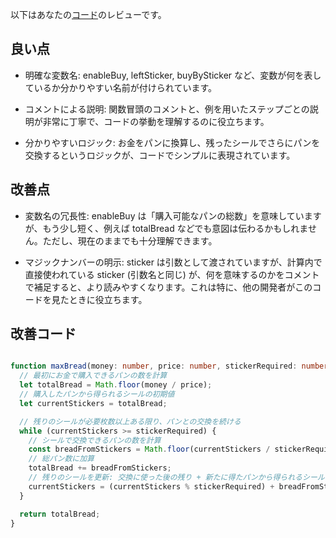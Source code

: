 以下はあなたの[コード](/journal/2025/07/practice_codes/maxBread.ts)のレビューです。

## 良い点

- 明確な変数名: enableBuy, leftSticker, buyBySticker など、変数が何を表しているか分かりやすい名前が付けられています。

- コメントによる説明: 関数冒頭のコメントと、例を用いたステップごとの説明が非常に丁寧で、コードの挙動を理解するのに役立ちます。

- 分かりやすいロジック: お金をパンに換算し、残ったシールでさらにパンを交換するというロジックが、コードでシンプルに表現されています。

## 改善点

- 変数名の冗長性: enableBuy は「購入可能なパンの総数」を意味していますが、もう少し短く、例えば totalBread などでも意図は伝わるかもしれません。ただし、現在のままでも十分理解できます。

- マジックナンバーの明示: sticker は引数として渡されていますが、計算内で直接使われている sticker (引数名と同じ) が、何を意味するのかをコメントで補足すると、より読みやすくなります。これは特に、他の開発者がこのコードを見たときに役立ちます。

## 改善コード

```typeScript

function maxBread(money: number, price: number, stickerRequired: number): number {
  // 最初にお金で購入できるパンの数を計算
  let totalBread = Math.floor(money / price);
  // 購入したパンから得られるシールの初期値
  let currentStickers = totalBread;

  // 残りのシールが必要枚数以上ある限り、パンとの交換を続ける
  while (currentStickers >= stickerRequired) {
    // シールで交換できるパンの数を計算
    const breadFromStickers = Math.floor(currentStickers / stickerRequired);
    // 総パン数に加算
    totalBread += breadFromStickers;
    // 残りのシールを更新: 交換に使った後の残り + 新たに得たパンから得られるシール
    currentStickers = (currentStickers % stickerRequired) + breadFromStickers;
  }

  return totalBread;
}
```
